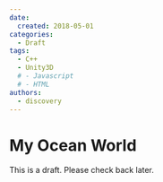 ```yaml
---
date:
  created: 2018-05-01
categories:
  - Draft
tags:
  - C++
  - Unity3D
  # - Javascript
  # - HTML
authors:
  - discovery
---
```


# My Ocean World

This is a draft. Please check back later.
